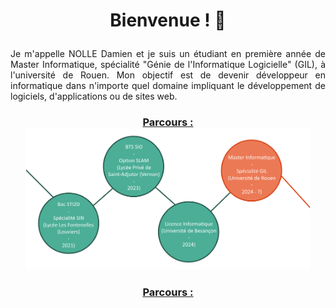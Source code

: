 # <p align="center">Bienvenue ! 👋</p>

<p align="justify">Je m'appelle NOLLE Damien et je suis un étudiant en première année de Master Informatique, spécialité "Génie de l'Informatique Logicielle" (GIL), à l'université de Rouen. Mon objectif est de devenir développeur en informatique dans n'importe quel domaine impliquant le développement de logiciels, d'applications ou de sites web.</p>

### <p style="text-decoration: underline;" align="center">Parcours : <br/> <img src="./dn-parcours.png" height="90%" width="90%" /></p>

### <p style="text-decoration:underline" align="center">Parcours :</p>
